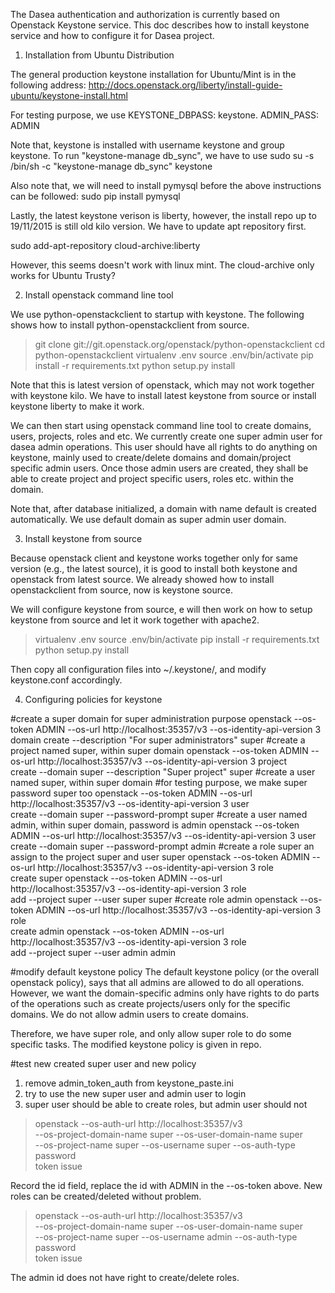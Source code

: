 
The Dasea authentication and authorization is currently based on
Openstack Keystone service. This doc describes how to install keystone 
service and how to configure it for Dasea project.

1. Installation from Ubuntu Distribution

The general production keystone installation for Ubuntu/Mint is in the following
address:
http://docs.openstack.org/liberty/install-guide-ubuntu/keystone-install.html

For testing purpose, we use KEYSTONE_DBPASS: keystone.
ADMIN_PASS: ADMIN

Note that, keystone is installed with username keystone and group keystone. To
run "keystone-manage db_sync", we have to use 
sudo su -s /bin/sh -c "keystone-manage db_sync" keystone

Also note that, we will need to install pymysql before the above instructions can
be followed:
sudo pip install pymysql

Lastly, the latest keystone verison is liberty, however, the install repo up to 
19/11/2015 is still old kilo version. We have to update apt repository first.

sudo add-apt-repository cloud-archive:liberty

However, this seems doesn't work with linux mint. The cloud-archive only works for
Ubuntu Trusty?

2. Install openstack command line tool

We use python-openstackclient to startup with keystone. The following shows how
to install python-openstackclient from source.

> git clone git://git.openstack.org/openstack/python-openstackclient
> cd python-openstackclient
> virtualenv .env
> source .env/bin/activate
> pip install -r requirements.txt
> python setup.py install

Note that this is latest version of openstack, which may not work together with keystone kilo.
We have to install latest keystone from source or install keystone liberty to make it work.

We can then start using openstack command line tool to create domains, users, projects,
roles and etc. We currently create one super admin user for dasea admin operations. This
user should have all rights to do anything on keystone, mainly used to create/delete domains
and domain/project specific admin users. Once those admin users are created, they shall be
able to create project and project specific users, roles etc. within the domain.

Note that, after database initialized, a domain with name default is created automatically.
We use default domain as super admin user domain.

3. Install keystone from source

Because openstack client and keystone works together only for same version (e.g., the latest
source), it is good to install both keystone and openstack from latest source. We already showed
how to install openstackclient from source, now is keystone source.

We will configure keystone from source, e will then work on how to setup keystone from 
source and let it work together with apache2.

> virtualenv .env
> source .env/bin/activate
> pip install -r requirements.txt
> python setup.py install

Then copy all configuration files into ~/.keystone/, and modify keystone.conf accordingly.





4. Configuring policies for keystone

#create a super domain for super administration purpose
 openstack --os-token ADMIN --os-url http://localhost:35357/v3 --os-identity-api-version 3 \
 domain create --description "For super administrators" super
#create a project named super, within super domain
openstack --os-token ADMIN --os-url http://localhost:35357/v3 --os-identity-api-version 3 project \
 create --domain super --description "Super project" super
#create a user named super, within super domain
#for testing purpose, we make super password super too
openstack --os-token ADMIN --os-url http://localhost:35357/v3 --os-identity-api-version 3 user \
 create --domain super --password-prompt super
#create a user named admin, within super domain, password is admin
openstack --os-token ADMIN --os-url http://localhost:35357/v3 --os-identity-api-version 3 user \
 create --domain super --password-prompt admin
#create a role super an assign to the project super and  user super
openstack --os-token ADMIN --os-url http://localhost:35357/v3 --os-identity-api-version 3 role \
 create super
openstack --os-token ADMIN --os-url http://localhost:35357/v3 --os-identity-api-version 3 role \
 add --project super --user super super
#create role admin
openstack --os-token ADMIN --os-url http://localhost:35357/v3 --os-identity-api-version 3 role \
 create admin
openstack --os-token ADMIN --os-url http://localhost:35357/v3 --os-identity-api-version 3 role \
 add --project super --user admin admin
 

#modify default keystone policy
The default keystone policy (or the overall openstack policy), says that all admins are allowed to
do all operations. However, we want the domain-specific admins only have rights to do parts
of the operations such as create projects/users only for the specific domains. We do not allow admin users
to create domains.

Therefore, we have super role, and only allow super role to do some specific tasks. The modified
keystone policy is given in repo.

#test new created super user and new policy

1. remove admin_token_auth from keystone_paste.ini
2. try to use the new super user and admin user to login
3. super user should be able to create roles, but admin user should not

> openstack --os-auth-url http://localhost:35357/v3 \
  --os-project-domain-name super --os-user-domain-name super \
  --os-project-name super --os-username super --os-auth-type password \
  token issue
  
Record the id field, replace the id with ADMIN in the --os-token above. New roles
can be created/deleted without problem.

> openstack --os-auth-url http://localhost:35357/v3 \
  --os-project-domain-name super --os-user-domain-name super \
  --os-project-name super --os-username admin --os-auth-type password \
  token issue
  
The admin id does not have right to create/delete roles.




